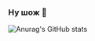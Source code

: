 ### Ну шож 👋

![Anurag's GitHub stats](https://github-readme-stats.vercel.app/api?username=VitaliyMubarakov&show_icons=true&theme=transparent)

